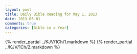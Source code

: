 ```yaml
---
layout: post
title: Daily Bible Reading for May 1, 2013
date: 2013-05-01
comments: true
categories: [Bible in a Year]
---
```

{% render_partial ../KJV/1Ch/1.markdown %}
{% render_partial ../KJV/1Ch/2.markdown %}
